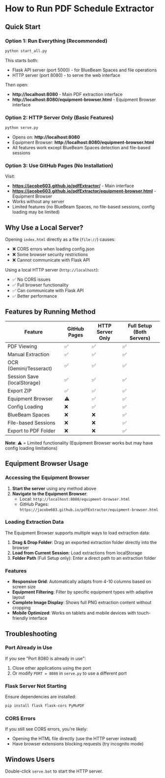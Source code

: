 # How to Run PDF Schedule Extractor

## Quick Start

### Option 1: Run Everything (Recommended)
```bash
python start_all.py
```
This starts both:
- Flask API server (port 5000) - for BlueBeam Spaces and file operations
- HTTP server (port 8080) - to serve the web interface

Then open: 
- **http://localhost:8080** - Main PDF extraction interface
- **http://localhost:8080/equipment-browser.html** - Equipment Browser interface

### Option 2: HTTP Server Only (Basic Features)
```bash
python serve.py
```
- Opens on: **http://localhost:8080**
- Equipment Browser: **http://localhost:8080/equipment-browser.html**
- All features work except BlueBeam Spaces detection and file-based sessions

### Option 3: Use GitHub Pages (No Installation)
Visit: 
- **https://jacobe603.github.io/pdfExtractor/** - Main interface
- **https://jacobe603.github.io/pdfExtractor/equipment-browser.html** - Equipment Browser
- Works without any server
- Limited features (no BlueBeam Spaces, no file-based sessions, config loading may be limited)

## Why Use a Local Server?

Opening `index.html` directly as a file (`file://`) causes:
- ❌ CORS errors when loading config.json
- ❌ Some browser security restrictions
- ❌ Cannot communicate with Flask API

Using a local HTTP server (`http://localhost`):
- ✅ No CORS issues
- ✅ Full browser functionality
- ✅ Can communicate with Flask API
- ✅ Better performance

## Features by Running Method

| Feature | GitHub Pages | HTTP Server Only | Full Setup (Both Servers) |
|---------|--------------|------------------|--------------------------|
| PDF Viewing | ✅ | ✅ | ✅ |
| Manual Extraction | ✅ | ✅ | ✅ |
| OCR (Gemini/Tesseract) | ✅ | ✅ | ✅ |
| Session Save (localStorage) | ✅ | ✅ | ✅ |
| Export ZIP | ✅ | ✅ | ✅ |
| Equipment Browser | ⚠️ | ✅ | ✅ |
| Config Loading | ❌ | ✅ | ✅ |
| BlueBeam Spaces | ❌ | ❌ | ✅ |
| File-based Sessions | ❌ | ❌ | ✅ |
| Export to PDF Folder | ❌ | ❌ | ✅ |

**Note**: ⚠️ = Limited functionality (Equipment Browser works but may have config loading limitations)

## Equipment Browser Usage

### Accessing the Equipment Browser
1. **Start the server** using any method above
2. **Navigate to the Equipment Browser**:
   - Local: `http://localhost:8080/equipment-browser.html`
   - GitHub Pages: `https://jacobe603.github.io/pdfExtractor/equipment-browser.html`

### Loading Extraction Data
The Equipment Browser supports multiple ways to load extraction data:

1. **Drag & Drop Folder**: Drag an exported extraction folder directly into the browser
2. **Load from Current Session**: Load extractions from localStorage
3. **Folder Path** (Full Setup only): Enter a direct path to an extraction folder

### Features
- **Responsive Grid**: Automatically adapts from 4-10 columns based on screen size
- **Equipment Filtering**: Filter by specific equipment types with adaptive layout
- **Complete Image Display**: Shows full PNG extraction content without cropping
- **Mobile Optimized**: Works on tablets and mobile devices with touch-friendly interface

## Troubleshooting

### Port Already in Use
If you see "Port 8080 is already in use":
1. Close other applications using the port
2. Or modify `PORT = 8080` in `serve.py` to use a different port

### Flask Server Not Starting
Ensure dependencies are installed:
```bash
pip install flask flask-cors PyMuPDF
```

### CORS Errors
If you still see CORS errors, you're likely:
- Opening the HTML file directly (use the HTTP server instead)
- Have browser extensions blocking requests (try incognito mode)

## Windows Users
Double-click `serve.bat` to start the HTTP server.